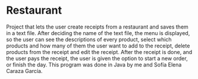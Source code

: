 # Restaurant
Project that lets the user create receipts from a restaurant and saves them in a text file. After deciding the name of the text file, the menu is displayed, so the user can see the descriptions of every product, select which products and how many of them the user want to add to the receipt, delete products from the receipt and edit the receipt. After the receipt is done, and the user pays the receipt, the user is given the option to start a new order, or finish the day.
This program was done in Java by me and Sofía Elena Caraza García.
